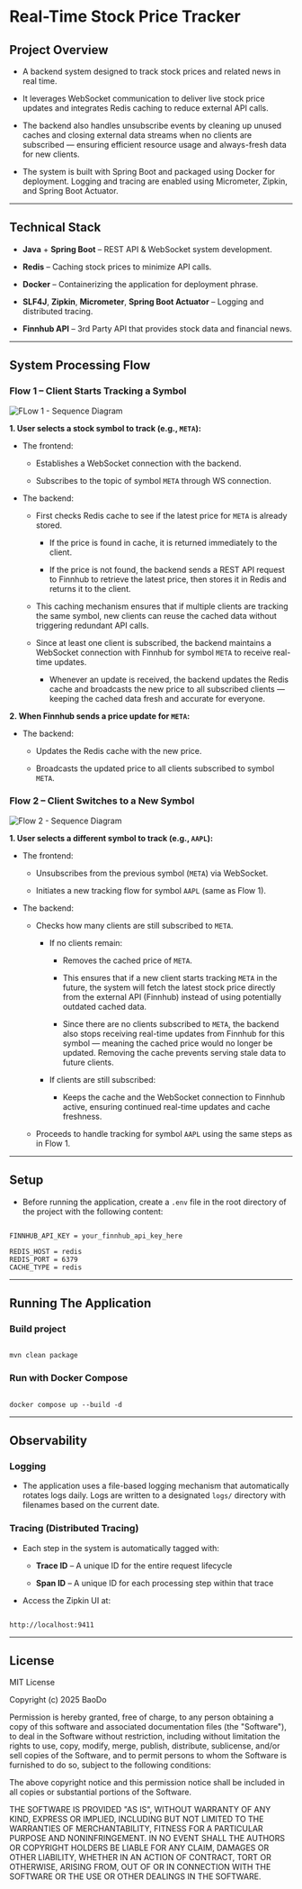 # Real-Time Stock Price Tracker

## Project Overview

- A backend system designed to track stock prices and related news in real time. 

- It leverages WebSocket communication to deliver live stock price updates and integrates Redis caching to reduce external API calls.

- The backend also handles unsubscribe events by cleaning up unused caches and closing external data streams when no clients are subscribed — ensuring efficient resource usage and always-fresh data for new clients.

- The system is built with Spring Boot and packaged using Docker for deployment. Logging and tracing are enabled using Micrometer, Zipkin, and Spring Boot Actuator.

---

## Technical Stack

- **Java** + **Spring Boot** – REST API & WebSocket system development.
  
- **Redis** – Caching stock prices to minimize API calls.
  
- **Docker** – Containerizing the application for deployment phrase.
  
- **SLF4J**, **Zipkin**, **Micrometer**, **Spring Boot Actuator** – Logging and distributed tracing.
  
- **Finnhub API** – 3rd Party API that provides stock data and financial news.

---

## System Processing Flow

### Flow 1 – Client Starts Tracking a Symbol

![FLow 1 - Sequence Diagram](https://res.cloudinary.com/dw3x8orox/image/upload/v1753614747/flow1_im1wpv.png)

**1. User selects a stock symbol to track (e.g., `META`):**

- The frontend:
  - Establishes a WebSocket connection with the backend.
    
  - Subscribes to the topic of symbol `META` through WS connection.

- The backend:
  - First checks Redis cache to see if the latest price for `META` is already stored.
    
    - If the price is found in cache, it is returned immediately to the client.
      
    - If the price is not found, the backend sends a REST API request to Finnhub to retrieve the latest price, then stores it in Redis and returns it to the client.
      
  - This caching mechanism ensures that if multiple clients are tracking the same symbol, new clients can reuse the cached data without triggering redundant API calls.
    
  - Since at least one client is subscribed, the backend maintains a WebSocket connection with Finnhub for symbol `META` to receive real-time updates.
    
    - Whenever an update is received, the backend updates the Redis cache and broadcasts the new price to all subscribed clients — keeping the cached data fresh and accurate for everyone.

**2. When Finnhub sends a price update for `META`:**

- The backend:
  - Updates the Redis cache with the new price.
    
  - Broadcasts the updated price to all clients subscribed to symbol `META`.

### Flow 2 – Client Switches to a New Symbol

![Flow 2 - Sequence Diagram](https://res.cloudinary.com/dw3x8orox/image/upload/v1753614747/flow2_owhwwb.png)

**1. User selects a different symbol to track (e.g., `AAPL`):**

- The frontend:
  - Unsubscribes from the previous symbol (`META`) via WebSocket.
    
  - Initiates a new tracking flow for symbol `AAPL` (same as Flow 1).

- The backend:
  - Checks how many clients are still subscribed to `META`.
  
    - If no clients remain:
      - Removes the cached price of `META`.
        
      - This ensures that if a new client starts tracking `META` in the future, the system will fetch the latest stock price directly from the external API (Finnhub) instead of using potentially outdated cached data.
        
      - Since there are no clients subscribed to `META`, the backend also stops receiving real-time updates from Finnhub for this symbol — meaning the cached price would no longer be updated. Removing the cache prevents serving stale data to future clients.
  
    - If clients are still subscribed:
      - Keeps the cache and the WebSocket connection to Finnhub active, ensuring continued real-time updates and cache freshness.

  - Proceeds to handle tracking for symbol `AAPL` using the same steps as in Flow 1.

 ---

## Setup

- Before running the application, create a `.env` file in the root directory of the project with the following content:

```

FINNHUB_API_KEY = your_finnhub_api_key_here

REDIS_HOST = redis
REDIS_PORT = 6379
CACHE_TYPE = redis

```

---

## Running The Application

### Build project
```

mvn clean package

```

### Run with Docker Compose
```

docker compose up --build -d

```

---

## Observability
### Logging
- The application uses a file-based logging mechanism that automatically rotates logs daily. Logs are written to a designated `logs/` directory with filenames based on the current date.

### Tracing (Distributed Tracing)

- Each step in the system is automatically tagged with:
  - **Trace ID** – A unique ID for the entire request lifecycle
    
  - **Span ID** – A unique ID for each processing step within that trace
    
- Access the Zipkin UI at:
```

http://localhost:9411

```

---

## License

MIT License

Copyright (c) 2025 BaoDo

Permission is hereby granted, free of charge, to any person obtaining a copy of this software and associated documentation files (the "Software"), to deal in the Software without restriction, including without limitation the rights to use, copy, modify, merge, publish, distribute, sublicense, and/or sell copies of the Software, and to permit persons to whom the Software is furnished to do so, subject to the following conditions:

The above copyright notice and this permission notice shall be included in all copies or substantial portions of the Software.

THE SOFTWARE IS PROVIDED "AS IS", WITHOUT WARRANTY OF ANY KIND, EXPRESS OR IMPLIED, INCLUDING BUT NOT LIMITED TO THE WARRANTIES OF MERCHANTABILITY, FITNESS FOR A PARTICULAR PURPOSE AND NONINFRINGEMENT. IN NO EVENT SHALL THE AUTHORS OR COPYRIGHT HOLDERS BE LIABLE FOR ANY CLAIM, DAMAGES OR OTHER LIABILITY, WHETHER IN AN ACTION OF CONTRACT, TORT OR OTHERWISE, ARISING FROM, OUT OF OR IN CONNECTION WITH THE SOFTWARE OR THE USE OR OTHER DEALINGS IN THE SOFTWARE.

